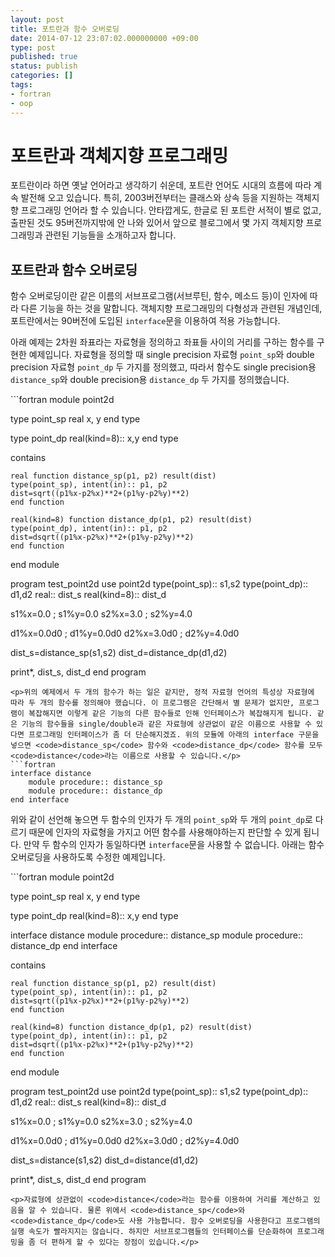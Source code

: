 ```yaml
---
layout: post
title: 포트란과 함수 오버로딩
date: 2014-07-12 23:07:02.000000000 +09:00
type: post
published: true
status: publish
categories: []
tags:
- fortran
- oop
---
```

<h1>포트란과 객체지향 프로그래밍</h1>
<p>포트란이라 하면 옛날 언어라고 생각하기 쉬운데, 포트란 언어도 시대의 흐름에 따라 계속 발전해 오고 있습니다. 특히, 2003버전부터는 클래스와 상속 등을 지원하는 객체지향 프로그래밍 언어라 할 수 있습니다. 안타깝게도, 한글로 된 포트란 서적이 별로 없고, 출판된 것도 95버전까지밖에 안 나와 있어서 앞으로 블로그에서 몇 가지 객체지향 프로그래밍과 관련된 기능들을 소개하고자 합니다.</p>
<h2>포트란과 함수 오버로딩</h2>
<p>함수 오버로딩이란 같은 이름의 서브프로그램(서브루틴, 함수, 메소드 등)이 인자에 따라 다른 기능을 하는 것을 말합니다. 객체지향 프로그래밍의 다형성과 관련된 개념인데, 포트란에서는 90버전에 도입된 <code>interface</code>문을 이용하여 적용 가능합니다.</p>
<p>아래 예제는 2차원 좌표라는 자료형을 정의하고 좌표들 사이의 거리를 구하는 함수를 구현한 예제입니다. 자료형을 정의할 때 single precision 자료형 <code>point_sp</code>와 double precision 자료형 <code>point_dp</code> 두 가지를 정의했고, 따라서 함수도 single precision용 <code>distance_sp</code>와 double precision용 <code>distance_dp</code> 두 가지를 정의했습니다.</p>
```fortran
module point2d

type point_sp
    real x, y
end type

type point_dp
    real(kind=8):: x,y
end type

contains

    real function distance_sp(p1, p2) result(dist)
    type(point_sp), intent(in):: p1, p2
    dist=sqrt((p1%x-p2%x)**2+(p1%y-p2%y)**2)
    end function

    real(kind=8) function distance_dp(p1, p2) result(dist)
    type(point_dp), intent(in):: p1, p2
    dist=dsqrt((p1%x-p2%x)**2+(p1%y-p2%y)**2)
    end function

end module

program test_point2d
use point2d
type(point_sp):: s1,s2
type(point_dp):: d1,d2
real:: dist_s
real(kind=8):: dist_d

s1%x=0.0 ; s1%y=0.0
s2%x=3.0 ; s2%y=4.0

d1%x=0.0d0 ; d1%y=0.0d0
d2%x=3.0d0 ; d2%y=4.0d0

dist_s=distance_sp(s1,s2)
dist_d=distance_dp(d1,d2)

print*, dist_s, dist_d
end program

```
<p>위의 예제에서 두 개의 함수가 하는 일은 같지만, 정적 자료형 언어의 특성상 자료형에 따라 두 개의 함수를 정의해야 했습니다. 이 프로그램은 간단해서 별 문제가 없지만, 프로그램이 복잡해지면 이렇게 같은 기능의 다른 함수들로 인해 인터페이스가 복잡해지게 됩니다. 같은 기능의 함수들을 single/double과 같은 자료형에 상관없이 같은 이름으로 사용할 수 있다면 프로그래밍 인터페이스가 좀 더 단순해지겠죠. 위의 모듈에 아래의 interface 구문을 넣으면 <code>distance_sp</code> 함수와 <code>distance_dp</code> 함수를 모두 <code>distance</code>라는 이름으로 사용할 수 있습니다.</p>
```fortran
interface distance
    module procedure:: distance_sp
    module procedure:: distance_dp
end interface
```
<p>위와 같이 선언해 놓으면 두 함수의 인자가 두 개의 <code>point_sp</code>와 두 개의 <code>point_dp</code>로 다르기 때문에 인자의 자료형을 가지고 어떤 함수를 사용해야하는지 판단할 수 있게 됩니다. 만약 두 함수의 인자가 동일하다면 <code>interface</code>문을 사용할 수 없습니다. 아래는 함수 오버로딩을 사용하도록 수정한 예제입니다.</p>
```fortran
module point2d

type point_sp
    real x, y
end type

type point_dp
    real(kind=8):: x,y
end type

interface distance
    module procedure:: distance_sp
    module procedure:: distance_dp
end interface

contains

    real function distance_sp(p1, p2) result(dist)
    type(point_sp), intent(in):: p1, p2
    dist=sqrt((p1%x-p2%x)**2+(p1%y-p2%y)**2)
    end function

    real(kind=8) function distance_dp(p1, p2) result(dist)
    type(point_dp), intent(in):: p1, p2
    dist=dsqrt((p1%x-p2%x)**2+(p1%y-p2%y)**2)
    end function

end module

program test_point2d
use point2d
type(point_sp):: s1,s2
type(point_dp):: d1,d2
real:: dist_s
real(kind=8):: dist_d

s1%x=0.0 ; s1%y=0.0
s2%x=3.0 ; s2%y=4.0

d1%x=0.0d0 ; d1%y=0.0d0
d2%x=3.0d0 ; d2%y=4.0d0

dist_s=distance(s1,s2)
dist_d=distance(d1,d2)

print*, dist_s, dist_d
end program

```
<p>자료형에 상관없이 <code>distance</code>라는 함수를 이용하여 거리를 계산하고 있음을 알 수 있습니다. 물론 위에서 <code>distance_sp</code>와 <code>distance_dp</code>도 사용 가능합니다. 함수 오버로딩을 사용한다고 프로그램의 실행 속도가 빨라지지는 않습니다. 하지만 서브프로그램들의 인터페이스를 단순화하여 프로그래밍을 좀 더 편하게 할 수 있다는 장점이 있습니다.</p>
